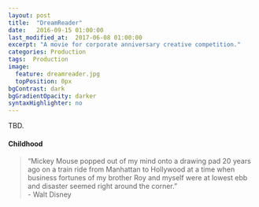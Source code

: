 ```yaml
---
layout: post
title:  "DreamReader"
date:   2016-09-15 01:00:00
last_modified_at:  2017-06-08 01:00:00
excerpt: "A movie for corporate anniversary creative competition."
categories: Production
tags:  Production
image:
  feature: dreamreader.jpg
  topPosition: 0px
bgContrast: dark
bgGradientOpacity: darker
syntaxHighlighter: no
---
```


TBD. 

#### Childhood

<div class="img img--fullContainer img--14xLeading" style="background-image: url({{ site.baseurl_posts_img }}dreamreader-alex.jpg);"></div>
<div class="img img--fullContainer img--14xLeading" style="background-image: url({{ site.baseurl_posts_img }}dreamreader-progressbar);"></div>
<div class="img img--fullContainer img--14xLeading" style="background-image: url({{ site.baseurl_posts_img }}dreamreader-cat.jpg);"></div>
<div class="img img--fullContainer img--14xLeading" style="background-image: url({{ site.baseurl_posts_img }}dreamreader-heavy.jpg);"></div>
<div class="img img--fullContainer img--14xLeading" style="background-image: url({{ site.baseurl_posts_img }}dreamreader-ladies.jpg);"></div>

<blockquote class="u--startsWithDoubleQuote">&#8220;Mickey Mouse popped out of my mind onto a drawing pad 20 years ago on a train ride from Manhattan to Hollywood at a time when business fortunes of my brother Roy and myself were at lowest ebb and disaster seemed right around the corner.&#8221; <br/>- Walt Disney</blockquote>


